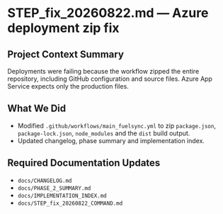 # STEP_fix_20260822.md — Azure deployment zip fix

## Project Context Summary
Deployments were failing because the workflow zipped the entire repository, including GitHub configuration and source files. Azure App Service expects only the production files.

## What We Did
- Modified `.github/workflows/main_fuelsync.yml` to zip `package.json`, `package-lock.json`, `node_modules` and the `dist` build output.
- Updated changelog, phase summary and implementation index.

## Required Documentation Updates
- `docs/CHANGELOG.md`
- `docs/PHASE_2_SUMMARY.md`
- `docs/IMPLEMENTATION_INDEX.md`
- `docs/STEP_fix_20260822_COMMAND.md`
